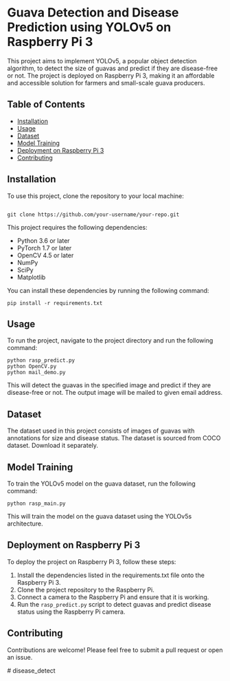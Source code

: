 # Guava Detection and Disease Prediction using YOLOv5 on Raspberry Pi 3

This project aims to implement YOLOv5, a popular object detection algorithm, to detect the size of guavas and predict if they are disease-free or not. The project is deployed on Raspberry Pi 3, making it an affordable and accessible solution for farmers and small-scale guava producers.

## Table of Contents

- [Installation](#installation)
- [Usage](#usage)
- [Dataset](#dataset)
- [Model Training](#model-training)
- [Deployment on Raspberry Pi 3](#deployment-on-raspberry-pi-3)
- [Contributing](#contributing)


## Installation

To use this project, clone the repository to your local machine:

```

git clone https://github.com/your-username/your-repo.git
```


This project requires the following dependencies:

- Python 3.6 or later
- PyTorch 1.7 or later
- OpenCV 4.5 or later
- NumPy
- SciPy
- Matplotlib

You can install these dependencies by running the following command:

```
pip install -r requirements.txt
```


## Usage

To run the project, navigate to the project directory and run the following command:

```
python rasp_predict.py
python OpenCV.py
python mail_demo.py
```


This will detect the guavas in the specified image and predict if they are disease-free or not. The output image will be mailed to given email address.

## Dataset

The dataset used in this project consists of images of guavas with annotations for size and disease status. The dataset is sourced from COCO dataset. Download it separately.

## Model Training

To train the YOLOv5 model on the guava dataset, run the following command:

```
python rasp_main.py
```


This will train the model on the guava dataset using the YOLOv5s architecture.

## Deployment on Raspberry Pi 3

To deploy the project on Raspberry Pi 3, follow these steps:

1. Install the dependencies listed in the requirements.txt file onto the Raspberry Pi 3.
2. Clone the project repository to the Raspberry Pi.
3. Connect a camera to the Raspberry Pi and ensure that it is working.
4. Run the `rasp_predict.py` script to detect guavas and predict disease status using the Raspberry Pi camera.

## Contributing

Contributions are welcome! Please feel free to submit a pull request or open an issue.

#   d i s e a s e _ d e t e c t  
 